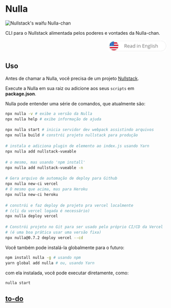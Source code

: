 # Nulla

![Nullstack's waifu Nulla-chan](https://raw.githubusercontent.com/nullstack/nullstack.github.io/7e47095fb480fc4ae62089501e782a836eae764d/public/nullachan.png)

CLI para o Nullstack alimentada pelos poderes e vontades da Nulla-chan.

<div align="right">
  <a href="./README.md">
    <img src="./docs/btn-en.png" alt="go to en-US version" width="180px">
  </a>
</div>

## Uso

Antes de chamar a Nulla, você precisa de um projeto [Nullstack](https://nullstack.app).

Execute a Nulla em sua raiz ou adicione aos seus `scripts` em **package.json**.

Nulla pode entender uma série de comandos, que atualmente são:

```sh
npx nulla -v # exibe a versão da Nulla
npx nulla help # exibe informação de ajuda

npx nulla start # inicia servidor dev webpack assistindo arquivos
npx nulla build # constrói projeto nullstack para produção

# instala e adiciona plugin de elemento ao index.js usando Yarn
npx nulla add nullstack-vueable

# o mesmo, mas usando 'npm install'
npx nulla add nullstack-vueable -n

# Gera arquivo de automação de deploy para Github
npx nulla new-ci vercel
# O mesmo que acima, mas para Heroku
npx nulla new-ci heroku

# constrói e faz deploy de projeto pra vercel localmente
# (cli da vercel logada é necessário)
npx nulla deploy vercel

# Constrói projeto no Git para ser usado pelo próprio CI/CD da Vercel
# (é uma boa prática usar uma versão fixa)
npx nulla@0.7.2 deploy vercel --cd
```

Você também pode instalá-la globalmente para o futuro:

```sh
npm install nulla -g # usando npm
yarn global add nulla # ou, usando Yarn
```

com ela instalada, você pode executar diretamente, como:

```sh
nulla start
```

## [to-do](https://github.com/GuiDevloper/nulla/issues/1)
